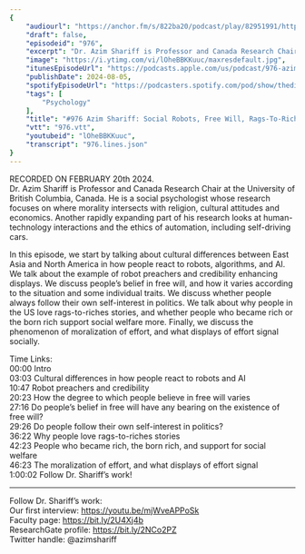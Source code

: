 ```yaml
---
{
	"audiourl": "https://anchor.fm/s/822ba20/podcast/play/82951991/https%3A%2F%2Fd3ctxlq1ktw2nl.cloudfront.net%2Fstaging%2F2024-1-20%2F1aec2219-4de3-501e-c731-09e12745b799.m4a",
	"draft": false,
	"episodeid": "976",
	"excerpt": "Dr. Azim Shariff is Professor and Canada Research Chair at the University of British Columbia, Canada. He is a social psychologist whose research focuses on where morality intersects with religion, cultural attitudes and economics. Another rapidly expanding part of his research looks at human-technology interactions and the ethics of automation, including self-driving cars.",
	"image": "https://i.ytimg.com/vi/lOheBBKKuuc/maxresdefault.jpg",
	"itunesEpisodeUrl": "https://podcasts.apple.com/us/podcast/976-azim-shariff-social-robots-free-will-rags-to-riches/id1451347236?i=1000664400715&uo=4",
	"publishDate": 2024-08-05,
	"spotifyEpisodeUrl": "https://podcasters.spotify.com/pod/show/thedissenter/episodes/976-Azim-Shariff-Social-Robots--Free-Will--Rags-To-Riches-Stories--and-the-Moralization-of-Effort-e2g20bn",
	"tags": [
		"Psychology"
	],
	"title": "#976 Azim Shariff: Social Robots, Free Will, Rags-To-Riches Stories, and the Moralization of Effort",
	"vtt": "976.vtt",
	"youtubeid": "lOheBBKKuuc",
	"transcript": "976.lines.json"
}
---
```

RECORDED ON FEBRUARY 20th 2024.  
Dr. Azim Shariff is Professor and Canada Research Chair at the University of British Columbia, Canada. He is a social psychologist whose research focuses on where morality intersects with religion, cultural attitudes and economics. Another rapidly expanding part of his research looks at human-technology interactions and the ethics of automation, including self-driving cars.

In this episode, we start by talking about cultural differences between East Asia and North America in how people react to robots, algorithms, and AI. We talk about the example of robot preachers and credibility enhancing displays. We discuss people’s belief in free will, and how it varies according to the situation and some individual traits. We discuss whether people always follow their own self-interest in politics. We talk about why people in the US love rags-to-riches stories, and whether people who became rich or the born rich support social welfare more. Finally, we discuss the phenomenon of moralization of effort, and what displays of effort signal socially.

Time Links:  
<time>00:00</time> Intro  
<time>03:03</time> Cultural differences in how people react to robots and AI  
<time>10:47</time> Robot preachers and credibility  
<time>20:23</time> How the degree to which people believe in free will varies  
<time>27:16</time> Do people’s belief in free will have any bearing on the existence of free will?  
<time>29:26</time> Do people follow their own self-interest in politics?  
<time>36:22</time> Why people love rags-to-riches stories  
<time>42:23</time> People who became rich, the born rich, and support for social welfare  
<time>46:23</time> The moralization of effort, and what displays of effort signal  
<time>1:00:02</time> Follow Dr. Shariff’s work!

---

Follow Dr. Shariff’s work:  
Our first interview: https://youtu.be/mjWveAPPoSk  
Faculty page: https://bit.ly/2U4Xj4b  
ResearchGate profile: https://bit.ly/2NCo2PZ  
Twitter handle: @azimshariff
